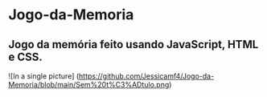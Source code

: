 # Jogo-da-Memoria

## Jogo da memória feito usando JavaScript, HTML e CSS. 

![In a single picture]
(https://github.com/Jessicamf4/Jogo-da-Memoria/blob/main/Sem%20t%C3%ADtulo.png)

